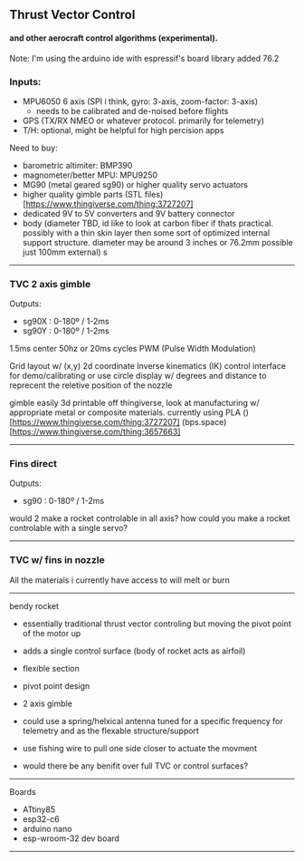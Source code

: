 ## Thrust Vector Control 
#### and other aerocraft control algorithms (experimental).

Note: I'm using the arduino ide with espressif's board library added
76.2


### Inputs:
- MPU6050 6 axis (SPI i think, gyro: 3-axis, zoom-factor: 3-axis)
    - needs to be calibrated and de-noised before flights
- GPS (TX/RX NMEO or whatever protocol. primarily for telemetry)
- T/H: optional, might be helpful for high percision apps


Need to buy:
- barometric altimiter: BMP390
- magnometer/better MPU: MPU9250
- MG90 (metal geared sg90) or higher quality servo actuators
- higher quality gimble parts (STL files)[https://www.thingiverse.com/thing:3727207]
- dedicated 9V to 5V converters and 9V battery connector
- body (diameter TBD, id like to look at carbon fiber if thats practical. possibly with a thin skin layer then some sort of optimized internal support structure. diameter may be around 3 inches or 76.2mm possible just 100mm external)
s


---



### TVC 2 axis gimble

Outputs:
- sg90X : 0-180º / 1-2ms 
- sg90Y : 0-180º / 1-2ms

1.5ms center
50hz or 20ms cycles
PWM (Pulse Width Modulation)

Grid layout w/ (x,y) 2d coordinate Inverse kinematics (IK) control interface for demo/calibrating
or use circle display w/ degrees and distance to reprecent the reletive position of the nozzle

gimble easily 3d printable off thingiverse, look at manufacturing w/ appropriate metal or composite materials. currently using PLA
()[https://www.thingiverse.com/thing:3727207]
(bps.space)[https://www.thingiverse.com/thing:3657663]


---

### Fins direct

Outputs:
- sg90<n> : 0-180º / 1-2ms

would 2 make a rocket controlable in all axis? 
how could you make a rocket controlable with a single servo?


---

### TVC w/ fins in nozzle

All the materials i currently have access to will melt or burn

---

bendy rocket
- essentially traditional thrust vector controling but moving the pivot point of the motor up
- adds a single control surface (body of rocket acts as airfoil)

- flexible section
- pivot point design
- 2 axis gimble
- could use a spring/helxical antenna tuned for a specific frequency for telemetry and as the flexable structure/support
- use fishing wire to pull one side closer to actuate the movment

- would there be any benifit over full TVC or control surfaces? 

---


Boards
- ATtiny85
- esp32-c6
- arduino nano
- esp-wroom-32 dev board 



---
